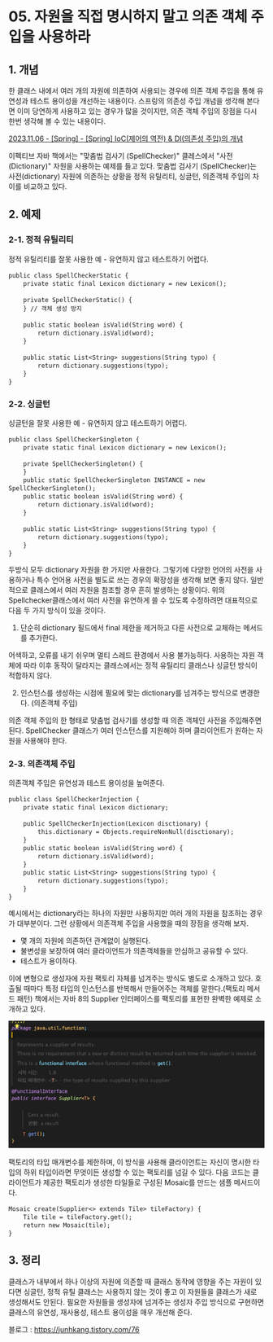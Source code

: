 # 05. 자원을 직접 명시하지 말고 의존 객체 주입을 사용하라

## 1\. 개념

한 클래스 내에서 여러 개의 자원에 의존하여 사용되는 경우에 의존 객체 주입을 통해 유연성과 테스트 용이성을 개선하는 내용이다. 스프링의 의존성 주입 개념을 생각해 본다면 이미 당연하게 사용하고 있는 경우가 많을 것이지만, 의존 객체 주입의 장점을 다시 한번 생각해 볼 수 있는 내용이다.

[2023.11.06 - \[Spring\] - \[Spring\] IoC(제어의 역전) & DI(의존성 주입)의 개념](https://junhkang.tistory.com/42)

이펙티브 자바 책에서는 "맞춤법 검사기 (SpellChecker)" 클레스에서 "사전 (Dictionary)" 자원을 사용하는 예제를 들고 있다. 맞춤법 검사기 (SpellChecker)는 사전(dictionary) 자원에 의존하는 상황을 정적 유틸리티, 싱글턴, 의존객체 주입의 차이를 비교하고 있다.

## 2\. 예제

### 2-1. 정적 유틸리티

정적 유틸리티를 잘못 사용한 예 - 유연하지 않고 테스트하기 어렵다.

```
public class SpellCheckerStatic {
    private static final Lexicon dictionary = new Lexicon();

    private SpellCheckerStatic() {
    } // 객체 생성 방지

    public static boolean isValid(String word) {
        return dictionary.isValid(word);
    }

    public static List<String> suggestions(String typo) {
        return dictionary.suggestions(typo);
    }
}
```

### 2-2. 싱글턴

싱글턴을 잘못 사용한 예 - 유연하지 않고 테스트하기 어렵다. 

```
public class SpellCheckerSingleton {
    private static final Lexicon dictionary = new Lexicon();

    private SpellCheckerSingleton() {
    }
    public static SpellCheckerSingleton INSTANCE = new SpellCheckerSingleton();
    public static boolean isValid(String word) {
        return dictionary.isValid(word);
    }

    public static List<String> suggestions(String typo) {
        return dictionary.suggestions(typo);
    }
}
```

두방식 모두 dictionary 자원을 한 가지만 사용한다. 그렇기에 다양한 언어의 사전을 사용하거나 특수 언어용 사전을 별도로 쓰는 경우의 확장성을 생각해 보면 좋지 않다. 일반적으로 클래스에서 여러 자원을 참조할 경우 흔히 발생하는 상황이다. 위의 Spellchecker클래스에서 여러 사전을 유연하게 쓸 수 있도록 수정하려면 대표적으로 다음 두 가지 방식이 있을 것이다.

1. 단순히 dictionary 필드에서 final 제한을 제거하고 다른 사전으로 교체하는 메서드를 추가한다.

어색하고, 오류를 내기 쉬우며 멀티 스레드 환경에서 사용 불가능하다. 사용하는 자원 객체에 따라 이후 동작이 달라지는 클래스에서는 정적 유틸리티 클래스나 싱글턴 방식이 적합하지 않다.

2. 인스턴스를 생성하는 시점에 필요에 맞는 dictionary를 넘겨주는 방식으로 변경한다. (의존객체 주입)

의존 객체 주입의 한 형태로 맞춤법 검사기를 생성할 때 의존 객체인 사전을 주입해주면 된다. SpellChecker 클래스가 여러 인스턴스를 지원해야 하며 클라이언트가 원하는 자원을 사용해야 한다.

### 2-3. 의존객체 주입

의존객체 주입은 유연성과 테스트 용이성을 높여준다.

```
public class SpellCheckerInjection {
    private static final Lexicon dictionary;

    public SpellCheckerInjection(Lexicon disctionary) {
        this.dictionary = Objects.requireNonNull(disctionary);
    }
    public static boolean isValid(String word) {
        return dictionary.isValid(word);
    }
    public static List<String> suggestions(String typo) {
        return dictionary.suggestions(typo);
    }
}
```

예시에서는 dictionary라는 하나의 자원만 사용하지만 여러 개의 자원을 참조하는 경우가 대부분이다. 그런 상황에서 의존객체 주입을 사용했을 때의 장점을 생각해 보자.

-   몇 개의 자원에 의존하던 관계없이 실행된다.
-   불변성을 보장하여 여러 클라이언트가 의존객체들을 안심하고 공유할 수 있다.
-   테스트가 용이하다.

이에 변형으로 생성자에 자원 팩토리 자체를 넘겨주는 방식도 별도로 소개하고 있다. 호출될 때마다 특정 타입의 인스턴스를 반복해서 만들어주는 객체를 말한다.(팩토리 메서드 패턴) 책에서는 자바 8의 Supplier <T> 인터페이스를 팩토리를 표현한 완벽한 예제로 소개하고 있다.

<p align="center"><img src="./images/img.png"/></p>

팩토리의 타입 매개변수를 제한하며, 이 방식을 사용해 클라이언트는 자신이 명시한 타입의 하위 타입이라면 무엇이든 생성할 수 있는 팩토리를 넘길 수 있다. 다음 코드는 클라이언트가 제공한 팩토리가 생성한 타일들로 구성된 Mosaic를 만드는 샘플 메서드이다.

```
Mosaic create(Supplier<> extends Tile> tileFactory) {
    Tile tile = tileFactory.get();
    return new Mosaic(tile);
}
```

## 3\. 정리

클래스가 내부에서 하나 이상의 자원에 의존할 때 클래스 동작에 영향을 주는 자원이 있다면 싱글턴, 정적 유틸 클래스는 사용하지 않는 것이 좋고 이 자원들을 클래스가 새로 생성해서도 안된다. 필요한 자원들을 생성자에 넘겨주는 생성자 주입 방식으로 구현하면 클래스의 유연성, 재사용성, 테스트 용이성을 매우 개선해 준다.

블로그 : https://junhkang.tistory.com/76
